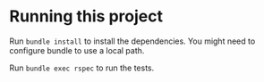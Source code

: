 # Running this project

Run `bundle install` to install the dependencies.
You might need to configure bundle to use a local path.

Run `bundle exec rspec` to run the tests.